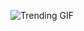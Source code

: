 
<!-- GIF_SECTION -->
![Trending GIF](https://media3.giphy.com/media/v1.Y2lkPThiYjIxNzcycmt1dXRqbDBta2k4YWhrNmZodDV2djhveWZyam5pdWdmam5nbnpqZSZlcD12MV9naWZzX3NlYXJjaCZjdD1n/hXddB04gkpgBoxApfh/giphy.gif)
<!-- END_GIF_SECTION -->
